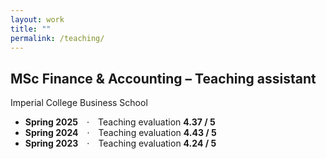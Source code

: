 ```yaml
---
layout: work
title: ""
permalink: /teaching/
---
```


## MSc Finance & Accounting – Teaching assistant  
Imperial College Business School

- **Spring 2025** · Teaching evaluation **4.37 / 5**
- **Spring 2024** · Teaching evaluation **4.43 / 5**
- **Spring 2023** · Teaching evaluation **4.24 / 5**

